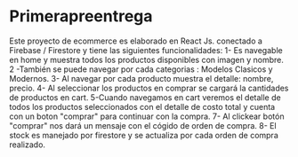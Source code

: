 # Primerapreentrega
Este proyecto de ecommerce es elaborado en React Js. conectado a Firebase / Firestore y tiene las siguientes funcionalidades:
1- Es navegable en home y muestra todos los productos disponibles con imagen y nombre.
2 -También se puede navegar por cada categorias : Modelos Clasicos y Modernos.
3- Al navegar por cada producto muestra el detalle: nombre, precio.
4- Al seleccionar los productos en comprar se cargará la cantidades de productos en cart.
5-Cuando navegamos en cart veremos el detalle de todos los productos seleccionados con el detalle de costo total y cuenta con un boton "comprar" para continuar con la compra.
7- Al clickear botón "comprar" nos dará un mensaje con el cógido de orden de compra.
8- El stock es manejado por firestore y se actualiza por cada orden de compra realizado.
